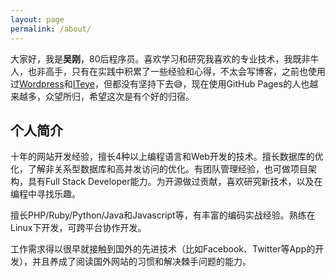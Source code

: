 ```yaml
---
layout: page
permalink: /about/
---
```


大家好，我是**吴刚**，80后程序员。喜欢学习和研究我喜欢的专业技术，我既非牛人，也非高手，只有在实践中积累了一些经验和心得，不太会写博客，之前也使用过[Wordpress][]和[ITeye][]，但都没有坚持下去:sweat_smile:，现在使用GitHub Pages的人也越来越多，众望所归，希望这次是有个好的归宿。

个人简介
-------

十年的网站开发经验，擅长4种以上编程语言和Web开发的技术。擅长数据库的优化，了解非关系型数据库和高并发访问的优化。有团队管理经验，也可做项目架构，具有Full Stack Developer能力。为开源做过贡献，喜欢研究新技术，以及在编程中寻找乐趣。

擅长PHP/Ruby/Python/Java和Javascript等，有丰富的编码实战经验。熟练在Linux下开发，可跨平台协作开发。

工作需求得以很早就接触到国外的先进技术（比如Facebook、Twitter等App的开发），并且养成了阅读国外网站的习惯和解决棘手问题的能力。

[ITeye]:     http://ggtalk.iteye.com/   
[Wordpress]: http://gokure.wordpress.com/
